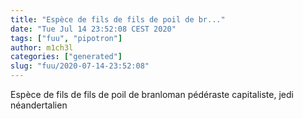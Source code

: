```yaml
---
title: "Espèce de fils de fils de poil de br..."
date: "Tue Jul 14 23:52:08 CEST 2020"
tags: ["fuu", "pipotron"]
author: m1ch3l
categories: ["generated"]
slug: "fuu/2020-07-14-23:52:08"
---
```


Espèce de fils de fils de poil de branloman pédéraste capitaliste, jedi néandertalien
